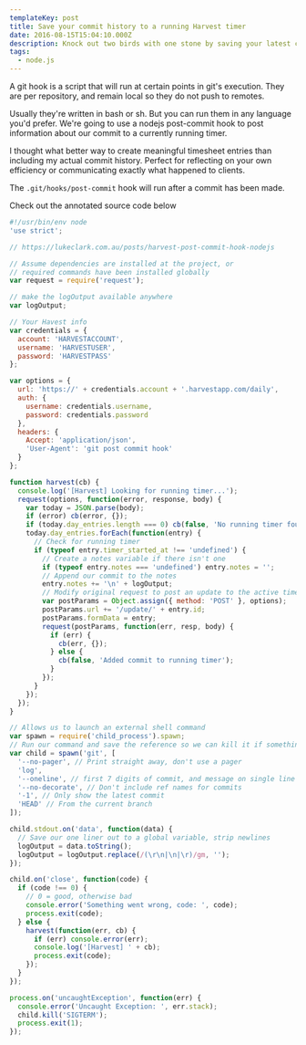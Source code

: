 ```yaml
---
templateKey: post
title: Save your commit history to a running Harvest timer
date: 2016-08-15T15:04:10.000Z
description: Knock out two birds with one stone by saving your latest commit message to Harvest
tags:
  - node.js
---
```


A git hook is a script that will run at certain points in git's execution. They are per repository, and remain local so they do not push to remotes.

Usually they're written in bash or sh. But you can run them in any language you'd prefer. We're going to use a nodejs post-commit hook to post information about our commit to a currently running timer.

I thought what better way to create meaningful timesheet entries than including my actual commit history. Perfect for reflecting on your own efficiency or communicating exactly what happened to clients.

The `.git/hooks/post-commit` hook will run after a commit has been made.

Check out the annotated source code below

```js
#!/usr/bin/env node
'use strict';

// https://lukeclark.com.au/posts/harvest-post-commit-hook-nodejs

// Assume dependencies are installed at the project, or
// required commands have been installed globally
var request = require('request');

// make the logOutput available anywhere
var logOutput;

// Your Havest info
var credentials = {
  account: 'HARVESTACCOUNT',
  username: 'HARVESTUSER',
  password: 'HARVESTPASS'
};

var options = {
  url: 'https://' + credentials.account + '.harvestapp.com/daily',
  auth: {
    username: credentials.username,
    password: credentials.password
  },
  headers: {
    Accept: 'application/json',
    'User-Agent': 'git post commit hook'
  }
};

function harvest(cb) {
  console.log('[Harvest] Looking for running timer...');
  request(options, function(error, response, body) {
    var today = JSON.parse(body);
    if (error) cb(error, {});
    if (today.day_entries.length === 0) cb(false, 'No running timer found');
    today.day_entries.forEach(function(entry) {
      // Check for running timer
      if (typeof entry.timer_started_at !== 'undefined') {
        // Create a notes variable if there isn't one
        if (typeof entry.notes === 'undefined') entry.notes = '';
        // Append our commit to the notes
        entry.notes += '\n' + logOutput;
        // Modify original request to post an update to the active timer
        var postParams = Object.assign({ method: 'POST' }, options);
        postParams.url += '/update/' + entry.id;
        postParams.formData = entry;
        request(postParams, function(err, resp, body) {
          if (err) {
            cb(err, {});
          } else {
            cb(false, 'Added commit to running timer');
          }
        });
      }
    });
  });
}

// Allows us to launch an external shell command
var spawn = require('child_process').spawn;
// Run our command and save the reference so we can kill it if something bad happens.
var child = spawn('git', [
  '--no-pager', // Print straight away, don't use a pager
  'log',
  '--oneline', // first 7 digits of commit, and message on single line
  '--no-decorate', // Don't include ref names for commits
  '-1', // Only show the latest commit
  'HEAD' // From the current branch
]);

child.stdout.on('data', function(data) {
  // Save our one liner out to a global variable, strip newlines
  logOutput = data.toString();
  logOutput = logOutput.replace(/(\r\n|\n|\r)/gm, '');
});

child.on('close', function(code) {
  if (code !== 0) {
    // 0 = good, otherwise bad
    console.error('Something went wrong, code: ', code);
    process.exit(code);
  } else {
    harvest(function(err, cb) {
      if (err) console.error(err);
      console.log('[Harvest] ' + cb);
      process.exit(code);
    });
  }
});

process.on('uncaughtException', function(err) {
  console.error('Uncaught Exception: ', err.stack);
  child.kill('SIGTERM');
  process.exit(1);
});
```
